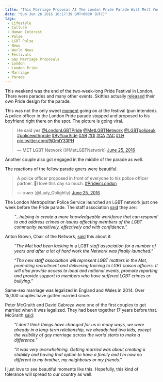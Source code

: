 ```yaml
---
title: "This Marriage Proposal At The London Pride Parade Will Melt Your Heart"
date: "Sun Jun 26 2016 16:17:39 GMT+0000 (UTC)"
tags: 
 - Lifestyle
 - Culture
 - Human Interest
 - Pulse
 - LGBT Pulse
 - News
 - World News
 - Festivals
 - Gay Marriage Proposals
 - London
 - London Pride
 - Marriage
 - Parade
---
```

<p>This weekend was the end of the two-week-long Pride Festival in London. There were parades and many other events. Skittles actually <a href="http://www.liberalamerica.org/2016/06/26/skittles-released-an-lgbt-pride-design-and-it-is-pretty-awesome-tweets-and-video/">released</a> their own Pride design for the parade.</p><p>This was not the only sweet <a href="https://www.buzzfeed.com/laurasilver/a-london-police-officer-proposed-to-his-partner-at-pride-and?bffbmain&amp;utm_term=.npV90G37A#.onrgXnQxP" onclick="__gaTracker(&apos;send&apos;, &apos;event&apos;, &apos;outbound-article&apos;, &apos;https://www.buzzfeed.com/laurasilver/a-london-police-officer-proposed-to-his-partner-at-pride-and?bffbmain&amp;utm_term=.npV90G37A#.onrgXnQxP&apos;, &apos;moment&apos;);">moment</a> going on at the festival (pun intended). A police officer in the London Pride parade stopped and proposed to his boyfriend right there on the spot. The picture is going viral.</p><blockquote class="twitter-tweet" data-width="500"><p lang="en" dir="ltr">He said yes <a href="https://twitter.com/LondonLGBTPride" onclick="__gaTracker(&apos;send&apos;, &apos;event&apos;, &apos;outbound-article&apos;, &apos;https://twitter.com/LondonLGBTPride&apos;, &apos;@LondonLGBTPride&apos;);">@LondonLGBTPride</a> <a href="https://twitter.com/MetLGBTNetwork" onclick="__gaTracker(&apos;send&apos;, &apos;event&apos;, &apos;outbound-article&apos;, &apos;https://twitter.com/MetLGBTNetwork&apos;, &apos;@MetLGBTNetwork&apos;);">@MetLGBTNetwork</a> <a href="https://twitter.com/LGBTpoliceuk" onclick="__gaTracker(&apos;send&apos;, &apos;event&apos;, &apos;outbound-article&apos;, &apos;https://twitter.com/LGBTpoliceuk&apos;, &apos;@LGBTpoliceuk&apos;);">@LGBTpoliceuk</a> <a href="https://twitter.com/hashtag/policewithpride?src=hash" onclick="__gaTracker(&apos;send&apos;, &apos;event&apos;, &apos;outbound-article&apos;, &apos;https://twitter.com/hashtag/policewithpride?src=hash&apos;, &apos;#policewithpride&apos;);">#policewithpride</a> <a href="https://twitter.com/hashtag/ByYourSide?src=hash" onclick="__gaTracker(&apos;send&apos;, &apos;event&apos;, &apos;outbound-article&apos;, &apos;https://twitter.com/hashtag/ByYourSide?src=hash&apos;, &apos;#ByYourSide&apos;);">#ByYourSide</a> <a href="https://twitter.com/hashtag/AB?src=hash" onclick="__gaTracker(&apos;send&apos;, &apos;event&apos;, &apos;outbound-article&apos;, &apos;https://twitter.com/hashtag/AB?src=hash&apos;, &apos;#AB&apos;);">#AB</a> <a href="https://twitter.com/hashtag/DI?src=hash" onclick="__gaTracker(&apos;send&apos;, &apos;event&apos;, &apos;outbound-article&apos;, &apos;https://twitter.com/hashtag/DI?src=hash&apos;, &apos;#DI&apos;);">#DI</a> <a href="https://twitter.com/hashtag/CA?src=hash" onclick="__gaTracker(&apos;send&apos;, &apos;event&apos;, &apos;outbound-article&apos;, &apos;https://twitter.com/hashtag/CA?src=hash&apos;, &apos;#CA&apos;);">#CA</a> <a href="https://twitter.com/hashtag/AC?src=hash" onclick="__gaTracker(&apos;send&apos;, &apos;event&apos;, &apos;outbound-article&apos;, &apos;https://twitter.com/hashtag/AC?src=hash&apos;, &apos;#AC&apos;);">#AC</a> <a href="https://twitter.com/hashtag/LH?src=hash" onclick="__gaTracker(&apos;send&apos;, &apos;event&apos;, &apos;outbound-article&apos;, &apos;https://twitter.com/hashtag/LH?src=hash&apos;, &apos;#LH&apos;);">#LH</a> <a href="https://t.co/9jOmlY33PH" onclick="__gaTracker(&apos;send&apos;, &apos;event&apos;, &apos;outbound-article&apos;, &apos;https://t.co/9jOmlY33PH&apos;, &apos;pic.twitter.com/9jOmlY33PH&apos;);">pic.twitter.com/9jOmlY33PH</a></p>
<p>&#x2014; MET LGBT Network (@MetLGBTNetwork) <a href="https://twitter.com/MetLGBTNetwork/status/746694905515347969" onclick="__gaTracker(&apos;send&apos;, &apos;event&apos;, &apos;outbound-article&apos;, &apos;https://twitter.com/MetLGBTNetwork/status/746694905515347969&apos;, &apos;June 25, 2016&apos;);">June 25, 2016</a></p></blockquote><p><script async src="//platform.twitter.com/widgets.js" charset="utf-8"></script></p><p>Another couple also got engaged in the middle of the parade as well.</p><p><script async src="//platform.twitter.com/widgets.js" charset="utf-8"></script></p><p>The reactions of the fellow parade goers were beautiful.</p><blockquote class="twitter-tweet" data-width="500"><p lang="en" dir="ltr">A police officer proposed in front of everyone to his police officer partner. &#x1F46C;I love this day so much. <a href="https://twitter.com/hashtag/PrideinLondon?src=hash" onclick="__gaTracker(&apos;send&apos;, &apos;event&apos;, &apos;outbound-article&apos;, &apos;https://twitter.com/hashtag/PrideinLondon?src=hash&apos;, &apos;#PrideinLondon&apos;);">#PrideinLondon</a></p>
<p>&#x2014; &#x3B1;&#x438;&#x438;&#x3B1; (@Lady_Golightly) <a href="https://twitter.com/Lady_Golightly/status/746700075963981824" onclick="__gaTracker(&apos;send&apos;, &apos;event&apos;, &apos;outbound-article&apos;, &apos;https://twitter.com/Lady_Golightly/status/746700075963981824&apos;, &apos;June 25, 2016&apos;);">June 25, 2016</a></p></blockquote><p><script async src="//platform.twitter.com/widgets.js" charset="utf-8"></script></p><p>The London Metropolitan Police Service launched an LGBT network just one week before the Pride parade. The staff association <a href="http://www.pinknews.co.uk/2016/06/23/londons-metropolitan-police-to-launch-lgbt-staff-network/" onclick="__gaTracker(&apos;send&apos;, &apos;event&apos;, &apos;outbound-article&apos;, &apos;http://www.pinknews.co.uk/2016/06/23/londons-metropolitan-police-to-launch-lgbt-staff-network/&apos;, &apos;said&apos;);">said</a> they are:</p><p style="padding-left: 30px;"><em>&#x201C;&#x2026;helping to create a more knowledgeable workforce that can respond to and address crimes or issues affecting members of the LGBT community sensitively, effectively and with confidence.&#x201D;</em></p><p>Anton Brown, Chair of the Network, <a href="http://www.pinknews.co.uk/2016/06/23/londons-metropolitan-police-to-launch-lgbt-staff-network/" onclick="__gaTracker(&apos;send&apos;, &apos;event&apos;, &apos;outbound-article&apos;, &apos;http://www.pinknews.co.uk/2016/06/23/londons-metropolitan-police-to-launch-lgbt-staff-network/&apos;, &apos;said&apos;);">said</a> this about it:</p><p style="padding-left: 30px;"><em>&#x201C;The Met had been lacking in </em>a LGBT<em> staff association for a number of years and after a lot of hard </em>work<em> the Network was finally launched.&#x201D;</em></p><p style="padding-left: 30px;"><em>&#x201C;The new staff association will represent LGBT matters in the Met, promoting recruitment and delivering training to LGBT liaison officers. It will also provide access to local and national events, promote reporting and provide support to members who have suffered LGBT crimes or bullying.&#x201D;</em></p><p>Same-sex marriage was legalized in England and Wales in 2014. Over 15,000 couples have gotten married since.</p><p>Peter McGraith and David Cabreza were one of the first couples to get married when it was legalized. They had been together 17 years before that. McGraith <a href="http://www.bbc.com/news/uk-34580793" onclick="__gaTracker(&apos;send&apos;, &apos;event&apos;, &apos;outbound-article&apos;, &apos;http://www.bbc.com/news/uk-34580793&apos;, &apos;said&apos;);" target="_blank">said</a>:</p><p style="padding-left: 30px;"><em>&#x201C;I don&#x2019;t think things have changed for us in many ways, we were already in a long-term relationship, we already had two kids, except the visibility of gay marriage across the world starts to make a difference.&#x201D;</em></p><p style="padding-left: 30px;"><em>&#x201C;It was very overwhelming. Getting married was about creating a stability and having that option to have a family and I&#x2019;m now no different to my brother, my neighbours or my friends.&#x201D;</em></p><p>I just love to see beautiful moments like this. Hopefully, this kind of tolerance will spread to our country as well.</p>
